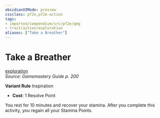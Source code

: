 ```yaml
---
obsidianUIMode: preview
cssclass: pf2e,pf2e-action
tags:
- imported/compendium/src/pf2e/gmg
- trait/action/exploration
aliases: ["Take a Breather"]
---
```

# Take a Breather
[exploration](exploration.md)  
*Source: Gamemastery Guide p. 200*  

**Variant Rule** Inspiration
- **Cost**: 1 Resolve Point

You rest for 10 minutes and recover your stamina. After you complete this activity, you regain all your Stamina Points.